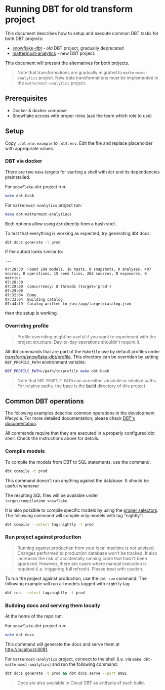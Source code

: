 # Running DBT for old transform project

This document describes how to setup and execute common DBT tasks for both DBT projects:
- [snowflake-dbt](../transform/snowflake-dbt) - old DBT project, gradually deprecated
- [mattermost-analytics](../transform/mattermost-analytics) - new DBT project.

This document will present the alternatives for both projects.

> Note that transformations are gradually migrated to `mattermost-analytics` project. New data transformations must be 
> implemented in the `mattermost-analytics` project. 

## Prerequisites

- Docker & docker compose
- Snowflake access with proper roles (ask the team which role to use)

## Setup

Copy `.dbt.env.example` to `.dbt.env`. Edit the file and replace placeholder with appropriate values.

### DBT via docker

There are two `make` targets for starting a shell with `dbt` and its dependencies preinstalled. 

For `snowflake-dbt` project run:

```bash
make dbt-bash
```

For `mattermost-analytics` project run:

```bash
make dbt-mattermost-analytiucs
```

Both options allow using `dbt` directly from a bash shell.

To test that everything is working as expected, try generating dbt docs:

```bash
dbt docs generate -t prod
```

If the output looks similar to:
```
...

07:28:30  Found 289 models, 10 tests, 0 snapshots, 0 analyses, 407 macros, 0 operations, 15 seed files, 263 sources, 0 exposures, 0 metrics
07:28:30  
07:29:00  Concurrency: 8 threads (target='prod')
07:29:00  
07:32:04  Done.
07:32:04  Building catalog
07:44:19  Catalog written to /usr/app/target/catalog.json
```

then the setup is working.

### Overriding profile

> Profile overriding might be useful if you want to experiment with the project structure. Day-to-day operations 
> shouldn't require it.

All dbt commands that are part of the `Makefile` use by default profiles under [transform/snowflake-dbt/profile](transform/snowflake-dbt/profile).
This directory can be overriden by setting `DBT_PROFILE_PATH` environment variable:

```bash
DBT_PROFILE_PATH=/path/to/profile make dbt-bash
```

> Note that `DBT_PROFILE_PATH` can use either absolute or relative paths. For relative paths, the base is the [build](build) 
> directory of this project.

## Common DBT operations

The following examples describe common operations in the development lifecycle. For more detailed documentation, please
check [DBT's documentation](https://docs.getdbt.com/docs/introduction).

All commands require that they are executed in a properly configured dbt shell. Check the instructions above for details.

### Compile models

To compile the models from DBT to SQL statements, use the command.

```bash
dbt compile -t prod
```

This command doesn't run anything against the database. It should be useful whenever 

The resulting SQL files will be available under `target/compiled/mm_snowflake`.

It is also possible to compile specific models by using the [proper selectors](https://docs.getdbt.com/reference/node-selection/syntax#how-does-selection-work).
The following command will compile only models with tag "nightly":
```bash
dbt compile --select tag:nightly -t prod
```

### Run project against production

> Running against production from your local machine is not advised. Changes performed to production database won't be
> tracked. It also increases the risk of accidentally running code that hasn't been approved. However, there are cases 
> where manual execution is required (i.e. triggering full refresh). Please treat with caution.

To run the project against production, use the `dbt run` command. The following example will run all models tagged with
`nightly` tag.

```bash
dbt run --select tag:nightly -t prod
```

### Building docs and serving them locally

At the home of the repo run:

For `snowflake-dbt` project run:

```bash
make dbt-docs
```

This command will generate the docs and serve them at [http://localhost:8081](http://localhost:8081).

For `mattermost-analytics` project, connect to the shell (i.e. via `make dbt-mattermost-analytics`) and run
the following command:

```bash
dbt docs generate -t prod && dbt docs serve --port 8081
```

> Docs are also available in Cloud DBT as artifacts of each build.